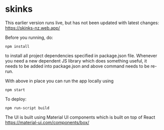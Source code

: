 # skinks

This earlier version runs live, but has not been updated with latest changes:
https://skinks-nz.web.app/

Before you running, do:
```
npm install 
```
to install all project dependencies specified in package.json file. 
Whenever you need a new dependent JS library which does something useful, 
it needs to be added into package.json and above command needs
to be re-run.

With above in place you can run the app locally using
```
npm start
```
To deploy:
```
npm run-script build
```

The UI is built using Material UI components which is built on top of React
https://material-ui.com/components/box/


